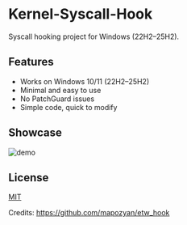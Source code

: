 # Kernel-Syscall-Hook
Syscall hooking project for Windows (22H2–25H2).  

## Features
- Works on Windows 10/11 (22H2–25H2)
- Minimal and easy to use
- No PatchGuard issues
- Simple code, quick to modify

## Showcase
![demo](assets/demo.gif)

## License
[MIT](https://choosealicense.com/licenses/mit/)

Credits: https://github.com/mapozyan/etw_hook
